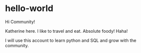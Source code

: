 # hello-world
Hi Community!

Katherine here. 
I like to travel and eat. Absolute foody! Haha!

I will use this account to learn python and SQL and grow with the community.
